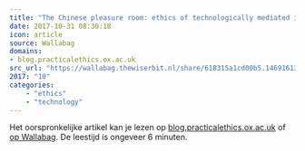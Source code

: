 ```yaml
---
title: "The Chinese pleasure room: ethics of technologically mediated interaction"
date: 2017-10-31 08:30:18
icon: article
source: Wallabag
domains:
- blog.practicalethics.ox.ac.uk
src_url: "https://wallabag.thewiserbit.nl/share/618315a1cd00b5.14691613"
2017: "10"
categories:
    - "ethics"
    - "technology"
---
```

Het oorspronkelijke artikel kan je lezen op [blog.practicalethics.ox.ac.uk](http://blog.practicalethics.ox.ac.uk/2016/09/the-chinese-pleasure-room-ethics-of-technologically-mediated-interaction/) of [op Wallabag](https://wallabag.thewiserbit.nl/share/618315a1cd00b5.14691613). De leestijd is ongeveer 6 minuten.